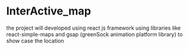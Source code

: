 # InterActive_map
the project will developed using react js framework using libraries like  react-simple-maps and gsap (greenSock animation platform library) to show case the location 
